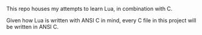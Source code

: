 This repo houses my attempts to learn Lua, in combination with C.

Given how Lua is written with ANSI C in mind, every C file in this project will be written in ANSI C.
